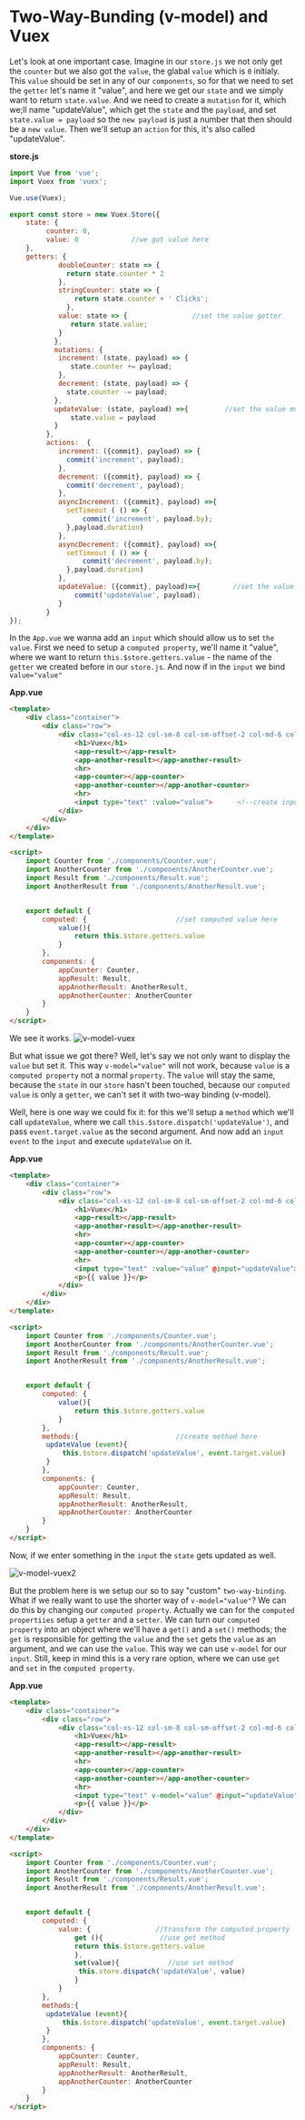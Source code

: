 # Two-Way-Bunding (v-model) and Vuex

Let's look at one important case. Imagine in our `store.js` we not only get the `counter` but we also got the `value`, the glabal `value` which is `0` initialy. This `value` should be set in any of our `components`, so for that we need to set the `getter` let's name it "value", and here we get our `state` and we simply want to return `state.value`. And we need to create a `mutation` for it, which we;ll name "updateValue", which get the `state` and the `payload`, and set `state.value = payload` so the `new payload` is just a number that then should be a `new value`. Then we'll setup an `action` for this, it's also called "updateValue". 

**store.js**
```js
import Vue from 'vue';          
import Vuex from 'vuex';

Vue.use(Vuex);  

export const store = new Vuex.Store({                
    state: {
         counter: 0,
         value: 0             //we got value here 
    },
    getters: {                
            doubleCounter: state => {
              return state.counter * 2         
            },
            stringCounter: state => {             
                return state.counter + ' Clicks';
              },
            value: state => {                //set the value getter
               return state.value; 
            }
           },
           mutations: {
            increment: (state, payload) => {    
               state.counter += payload;       
            },
            decrement: (state, payload) => {
              state.counter -= payload;
           },
           updateValue: (state, payload) =>{         //set the value mutation
               state.value = payload
           }
         },
         actions:  {                   
            increment: ({commit}, payload) => {     
              commit('increment', payload);
            },
            decrement: ({commit}, payload) => {
              commit('decrement', payload);
            },
            asyncIncrement: ({commit}, payload) =>{         
              setTimeout ( () => {
                  commit('increment', payload.by);        
              },payload.duration)                       
            },
            asyncDecrement: ({commit}, payload) =>{         
              setTimeout ( () => {
                  commit('decrement', payload.by);
              },payload.duration)
            },
            updateValue: ({commit}, payload)=>{        //set the value action
                commit('updateValue', payload);
            }
         }      
});     
```

In the `App.vue` we wanna add an `input` which should allow us to set `the value`. First we need to setup a `computed property`, we'll name it "value", where we want to return `this.$store.getters.value` - the name of the `getter` we created before in our `store.js`. And now if in the `input` we bind `value="value"` 

**App.vue**
```html
<template>
    <div class="container">
        <div class="row">
            <div class="col-xs-12 col-sm-8 col-sm-offset-2 col-md-6 col-md-offset-3">
                <h1>Vuex</h1>
                <app-result></app-result>
                <app-another-result></app-another-result>
                <hr>
                <app-counter></app-counter>
                <app-another-counter></app-another-counter>
                <hr>
                <input type="text" :value="value">      <!--create input here-->
            </div>
        </div>
    </div>
</template>

<script>
    import Counter from './components/Counter.vue';
    import AnotherCounter from './components/AnotherCounter.vue';
    import Result from './components/Result.vue';
    import AnotherResult from './components/AnotherResult.vue';


    export default {
        computed: {                      //set computed value here
            value(){
                return this.$store.getters.value
            }
        },
        components: {
            appCounter: Counter,
            appResult: Result,
            appAnotherResult: AnotherResult,
            appAnotherCounter: AnotherCounter
        }
    }
</script>
```

We see it works.  ![v-model-vuex](./v-model-vuex.png)

But what issue we got there? Well, let's say we not only want to display the `value` but set it. This way `v-model="value"` will not work, because `value` is a `computed property` not a normal `property`. The `value` will stay the same, because the `state` in our `store` hasn't been touched, because our `computed value` is only a `getter`, we can't set it with two-way binding (v-model). 

Well, here is one way we could fix it: for this we'll setup a `method` which we'll call `updateValue`, where we call `this.$store.dispatch('updateValue')`, and pass `event.target.value` as the second argument. And now add an `input event` to the `input` and execute `updateValue` on it. 

**App.vue**
```html
<template>
    <div class="container">
        <div class="row">
            <div class="col-xs-12 col-sm-8 col-sm-offset-2 col-md-6 col-md-offset-3">
                <h1>Vuex</h1>
                <app-result></app-result>
                <app-another-result></app-another-result>
                <hr>
                <app-counter></app-counter>
                <app-another-counter></app-another-counter>
                <hr>
                <input type="text" :value="value" @input="updateValue">      <!--create input here-->
                <p>{{ value }}</p>
            </div>
        </div>
    </div>
</template>

<script>
    import Counter from './components/Counter.vue';
    import AnotherCounter from './components/AnotherCounter.vue';
    import Result from './components/Result.vue';
    import AnotherResult from './components/AnotherResult.vue';


    export default {
        computed: {                      
            value(){
                return this.$store.getters.value
            }
        },
        methods:{                        //create method here
         updateValue (event){
             this.$store.dispatch('updateValue', event.target.value)
         }
        },
        components: {
            appCounter: Counter,
            appResult: Result,
            appAnotherResult: AnotherResult,
            appAnotherCounter: AnotherCounter
        }
    }
</script>
```
Now, if we enter something in the `input` the `state` gets updated as well.

![v-model-vuex2](./v-model-vuex2.png)

But the problem here is we setup our so to say "custom" `two-way-binding`. What if we really want to use the shorter way of `v-model="value"`? We can do this by changing our `computed property`. Actually we can for the `computed propertiies` setup a `getter` and a `setter`. We can turn our `computed property` into an object where we'll have a `get()` and a `set()` methods; the `get` is responsible for getting the `value` and  the `set` gets the `value` as an argument, and we can use the `value`. This way we can use `v-model` for our `input`. Still, keep in mind this is a very rare option, where we can use `get` and `set` in the `computed property`.

**App.vue**
```html
<template>
    <div class="container">
        <div class="row">
            <div class="col-xs-12 col-sm-8 col-sm-offset-2 col-md-6 col-md-offset-3">
                <h1>Vuex</h1>
                <app-result></app-result>
                <app-another-result></app-another-result>
                <hr>
                <app-counter></app-counter>
                <app-another-counter></app-another-counter>
                <hr>
                <input type="text" v-model="value" @input="updateValue">     <!--use v-model-->
                <p>{{ value }}</p>
            </div>
        </div>
    </div>
</template>

<script>
    import Counter from './components/Counter.vue';
    import AnotherCounter from './components/AnotherCounter.vue';
    import Result from './components/Result.vue';
    import AnotherResult from './components/AnotherResult.vue';


    export default {
        computed: {                      
            value: {                //transform the computed property
                get (){              //use get method
                return this.$store.getters.value
                },
                set(value){            //use set method
                 this.store.dispatch('updateValue', value)
                }
            }
        },
        methods:{                       
         updateValue (event){
             this.$store.dispatch('updateValue', event.target.value)
         }
        },
        components: {
            appCounter: Counter,
            appResult: Result,
            appAnotherResult: AnotherResult,
            appAnotherCounter: AnotherCounter
        }
    }
</script>
```